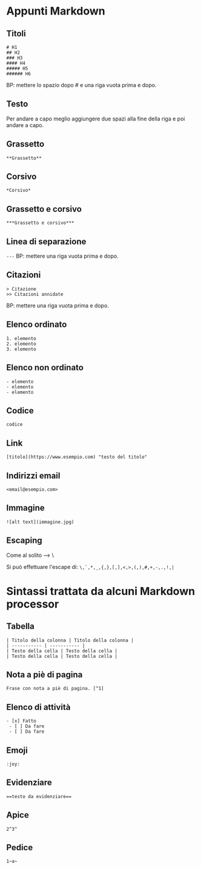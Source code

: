 # Appunti Markdown

## Titoli
``# H1``  
``## H2``  
``### H3``  
``#### H4``  
``##### H5``  
``###### H6``

BP: mettere lo spazio dopo # e una riga vuota prima e dopo.

## Testo
Per andare a capo meglio aggiungere due spazi alla fine della riga e poi andare a capo.

## Grassetto
``**Grassetto**``

## Corsivo
``*Corsivo*``

## Grassetto e corsivo
``***Grassetto e corsivo***``

## Linea di separazione
``---``
BP: mettere una riga vuota prima e dopo.

## Citazioni
``> Citazione``  
``>> Citazioni annidate``

BP: mettere una riga vuota prima e dopo.

## Elenco ordinato
``1. elemento``  
``2. elemento``  
``3. elemento``

## Elenco non ordinato
``- elemento``  
``- elemento``  
``- elemento``  

## Codice
`codice`

## Link
`` [titolo](https://www.esempio.com) "testo del titolo" ``

## Indirizzi email
`` <email@esempio.com> ``

## Immagine
`` ![alt text](immagine.jpg) ``

## Escaping
Come al solito --> \

Si può effettuare l'escape di:
`` \,`,*,_,{,},[,],<,>,(,),#,+,-,.,!,| ``

# Sintassi trattata da alcuni Markdown processor

## Tabella
`` | Titolo della colonna | Titolo della colonna | ``  
`` | ----------- | ----------- | ``  
`` | Testo della cella | Testo della cella | ``  
`` | Testo della cella | Testo della cella | ``  


## Nota a piè di pagina 	
`` Frase con nota a piè di pagina. [^1] ``

## Elenco di attività
`` - [x] Fatto ``  
`` - [ ] Da fare``  
`` - [ ] Da fare``  
## Emoji
``:joy: ``

## Evidenziare 	
``==testo da evidenziare==``

## Apice 	
``2^3^``

## Pedice 	
``1~a~``
